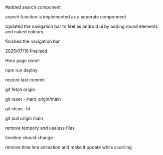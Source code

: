 #added search component

search function is implemented as a seperate componnent

Updated the navigation bar to feel as android ui by adding round elements and naked colours.

finished the navigation bar

2025/07/18 finalized

Hero page done!

npm run deploy

restore last commti

git fetch origin

git reset --hard origin/main

git clean -fd

git pull origin main

remove tempory and useless files

timeline should change

remove time line animation  and make it update while scorlling


